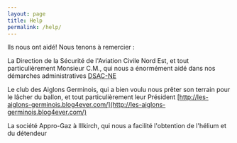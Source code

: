 ```yaml
---
layout: page
title: Help
permalink: /help/
---
```


Ils nous ont aidé!
Nous tenons à remercier :

La Direction de la Sécurité de l'Aviation Civile Nord Est, et tout particulièrement Monsieur C.M., qui nous a énormément aidé dans nos démarches administratives
[DSAC-NE](http://www.developpement-durable.gouv.fr/Nous-contacter,10066.html)

Le club des Aiglons Germinois, qui a bien voulu nous prêter son terrain pour le lâcher du ballon, et tout particulièrement leur Président
[http://les-aiglons-germinois.blog4ever.com/](http://les-aiglons-germinois.blog4ever.com/)

La société Appro-Gaz à Illkirch, qui nous a facilité l'obtention de l'hélium et du détendeur
